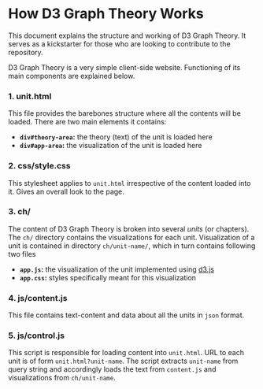 # How D3 Graph Theory Works

This document explains the structure and working of D3 Graph Theory. It serves as a kickstarter for those who are looking to contribute to the repository.

D3 Graph Theory is a very simple client-side website. Functioning of its main components are explained below.

### 1. unit.html

This file provides the barebones structure where all the contents will be loaded. There are two main elements it contains:

- **`div#theory-area`:** the theory (text) of the unit is loaded here
- **`div#app-area`:** the visualization of the unit is loaded here

### 2. css/style.css

This stylesheet applies to `unit.html` irrespective of the content loaded into it. Gives an overall look to the page.

### 3. ch/

The content of D3 Graph Theory is broken into several *units* (or chapters). The `ch/` directory contains the visualizations for each unit. Visualization of a unit is contained in directory `ch/unit-name/`, which in turn contains following two files

- **`app.js`:** the visualization of the unit implemented using [d3.js](https://d3js.org/)
- **`app.css`:** styles specifically meant for this visualization

### 4. js/content.js

This file contains text-content and data about all the units in `json` format.

### 5. js/control.js

This script is responsible for loading content into `unit.html`. URL to each unit is of form `unit.html?unit-name`. The script extracts `unit-name` from query string and accordingly loads the text from `content.js` and visualizations from `ch/unit-name`.
